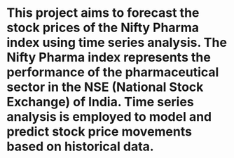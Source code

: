 # This project aims to forecast the stock prices of the Nifty Pharma index using time series analysis. The Nifty Pharma index represents the performance of the pharmaceutical sector in the NSE (National Stock Exchange) of India. Time series analysis is employed to model and predict stock price movements based on historical data.

